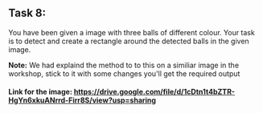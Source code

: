 ## Task 8:

You have been given a image with three balls of different colour. Your task is to detect and create a rectangle around the detected balls in the given image.

**Note:** We had explaind the method to to this on a similiar image in the workshop, stick to it with some changes you'll get the required output

#### Link for the image: https://drive.google.com/file/d/1cDtn1t4bZTR-HgYn6xkuANrrd-Firr8S/view?usp=sharing
